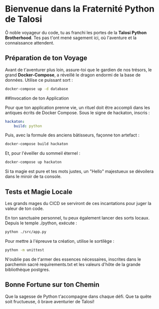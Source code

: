 # Bienvenue dans la Fraternité Python de Talosi

Ô noble voyageur du code, tu as franchi les portes de la **Talosi Python Brotherhood**. Tes pas t'ont mené sagement ici, où l'aventure et la connaissance attendent.

## Préparation de ton Voyage

Avant de t'aventurer plus loin, assure-toi que le gardien de nos trésors, le grand **Docker-Compose**, a réveillé le dragon endormi de la base de données. Utilise ce puissant sort :

```bash
docker-compose up -d database
```

##Invocation de ton Application

Pour que ton application prenne vie, un rituel doit être accompli dans les antiques écrits de Docker Compose. Sous le signe de hackaton, inscris :
```yaml
hackaton:
    build: python
```

Puis, avec la formule des anciens bâtisseurs, façonne ton artefact :
```bash
docker-compose build hackaton
```
Et, pour l'éveiller du sommeil éternel :
```bash
docker-compose up hackaton
```

Si ta magie est pure et tes mots justes, un "Hello" majestueux se dévoilera dans le miroir de ta console.

## Tests et Magie Locale

Les grands mages du CICD se serviront de ces incantations pour juger la valeur de ton code.

En ton sanctuaire personnel, tu peux également lancer des sorts locaux. Depuis le temple ./python, exécute :
```bash
python ./src/app.py
```
Pour mettre à l'épreuve ta création, utilise le sortilège :
```bash
python -m unittest
```

N'oublie pas de t'armer des essences nécessaires, inscrites dans le parchemin sacré requirements.txt et les valeurs d'hôte de la grande bibliothèque postgres.

## Bonne Fortune sur ton Chemin

Que la sagesse de Python t'accompagne dans chaque défi. Que ta quête soit fructueuse, ô brave aventurier de Talosi!